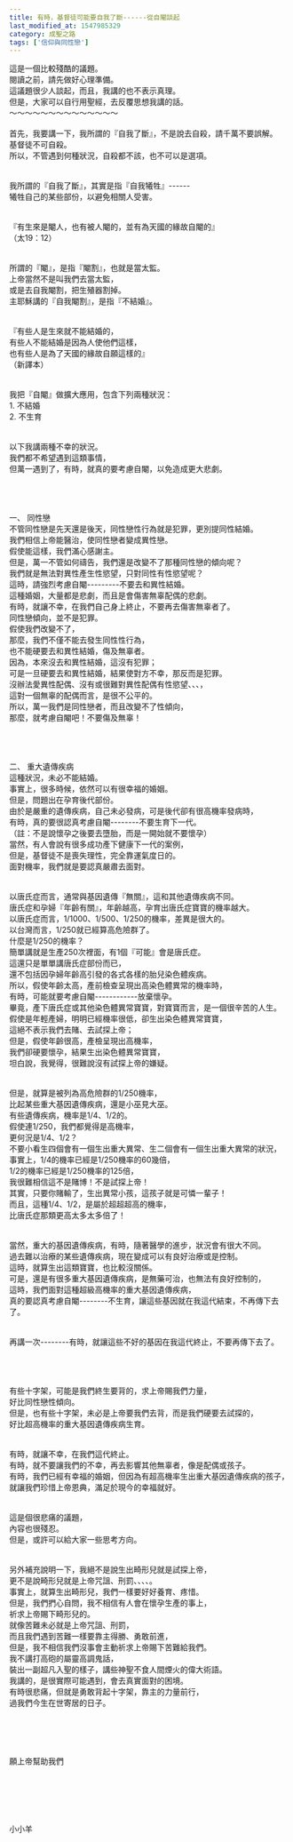 ```yaml
---
title: 有時，基督徒可能要自我了斷------從自閹談起
last_modified_at: 1547985329
category: 成聖之路
tags: ['信仰與同性戀']
---
```


這是一個比較殘酷的議題。<br>閱讀之前，請先做好心理準備。<br>這議題很少人談起，而且，我講的也不表示真理。<br>但是，大家可以自行用聖經，去反覆思想我講的話。<br><!--more-->～～～～～～～～～～～～～～<br><br>首先，我要講一下，我所謂的『自我了斷』，不是說去自殺，請千萬不要誤解。<br>基督徒不可自殺。<br>所以，不管遇到何種狀況，自殺都不該，也不可以是選項。<br><br><br>我所謂的『自我了斷』，其實是指『自我犧牲』------<br>犧牲自己的某些部份，以避免相關人受害。<br><br><br>『有生來是閹人，也有被人閹的，並有為天國的緣故自閹的』<br>（太19：12）<br><br><br>所謂的『閹』，是指『閹割』，也就是當太監。<br>上帝當然不是叫我們去當太監，<br>或是去自我閹割，把生殖器割掉。<br>主耶穌講的『自我閹割』，是指『不結婚』。<br><br><br>『有些人是生來就不能結婚的，<br>有些人不能結婚是因為人使他們這樣，<br>也有些人是為了天國的緣故自願這樣的』<br>（新譯本）<br><br><br>我把『自閹』做擴大應用，包含下列兩種狀況：<br>1.	不結婚<br>2.	不生育<br><br><br>以下我講兩種不幸的狀況。<br>我們都不希望遇到這類事情，<br>但萬一遇到了，有時，就真的要考慮自閹，以免造成更大悲劇。<br><br><br><br><br>一、	同性戀<br>不管同性戀是先天還是後天，同性戀性行為就是犯罪，更別提同性結婚。<br>我們相信上帝能醫治，使同性戀者變成異性戀。<br>假使能這樣，我們滿心感謝主。<br>但是，萬一不管如何禱告，我們還是改變不了那種同性戀的傾向呢？<br>我們就是無法對異性產生性慾望，只對同性有性慾望呢？<br>這時，請強烈考慮自閹---------不要去和異性結婚。<br>這種婚姻，大量都是悲劇，而且是會傷害無辜配偶的悲劇。<br>有時，就讓不幸，在我們自己身上終止，不要再去傷害無辜者了。<br>同性戀傾向，並不是犯罪。<br>假使我們改變不了，<br>那麼，我們不僅不能去發生同性性行為，<br>也不能硬要去和異性結婚，傷及無辜者。<br>因為，本來沒去和異性結婚，這沒有犯罪；<br>可是一旦硬要去和異性結婚，結果使對方不幸，那反而是犯罪。<br>沒辦法愛異性配偶、沒有或很難對異性配偶有性慾望、、、，<br>這對一個無辜的配偶而言，是很不公平的。<br>所以，萬一我們是同性戀者，而且改變不了性傾向，<br>那麼，就考慮自閹吧！不要傷及無辜！<br><br><br><br><br>二、	重大遺傳疾病<br>這種狀況，未必不能結婚。<br>事實上，很多時候，依然可以有很幸福的婚姻。<br>但是，問題出在孕育後代部份。<br>由於是嚴重的遺傳疾病，自己未必發病，可是後代卻有很高機率發病時，<br>有時，真的要很認真考慮自閹--------不要生育下一代。<br>（註：不是說懷孕之後要去墮胎，而是一開始就不要懷孕）<br>當然，有人會說有很多成功產下健康下一代的案例，<br>但是，基督徒不是喪失理性，完全靠運氣度日的。<br>面對機率，我們就是要認真嚴肅去面對。<br><br><br>以唐氏症而言，通常與基因遺傳『無關』，這和其他遺傳疾病不同。<br>唐氏症和孕婦『年齡有關』，年齡越高，孕育出唐氏症寶寶的機率越大。<br>以唐氏症而言，1/1000、1/500、1/250的機率，差異是很大的。<br>以台灣而言，1/250就已經算高危險群了。<br>什麼是1/250的機率？<br>簡單講就是生產250次裡面，有1個『可能』會是唐氏症。<br>這還只是單單講唐氏症部份而已，<br>還不包括因孕婦年齡高引發的各式各樣的胎兒染色體疾病。<br>所以，假使年齡太高，產前檢查呈現出高染色體異常的機率時，<br>有時，可能就要考慮自閹------------放棄懷孕。<br>畢竟，產下唐氏症或其他染色體異常寶寶，對寶寶而言，是一個很辛苦的人生。<br>假使是年輕產婦，明明已經機率很低，卻生出染色體異常寶寶，<br>這絕不表示我們去賭、去試探上帝；<br>但是，假使年齡很高，產檢呈現出高機率，<br>我們卻硬要懷孕，結果生出染色體異常寶寶，<br>坦白說，我覺得，很難說沒有試探上帝的嫌疑。<br><br><br>但是，就算是被列為高危險群的1/250機率，<br>比起某些重大基因遺傳疾病，還是小巫見大巫。<br>有些遺傳疾病，機率是1/4、1/2的。<br>假使連1/250，我們都覺得是高機率，<br>更何況是1/4、1/2？<br>不要小看生四個會有一個生出重大異常、生二個會有一個生出重大異常的狀況，<br>事實上，1/4的機率已經是1/250機率的60幾倍，<br>1/2的機率已經是1/250機率的125倍，<br>我很難相信這不是賭博！不是試探上帝！<br>其實，只要你賭輸了，生出異常小孩，這孩子就是可憐一輩子！<br>而且，這種1/4、1/2，是屬於超超超高的機率，<br>比唐氏症那類更高太多太多倍了！<br><br><br>當然，重大的基因遺傳疾病，有時，隨著醫學的進步，狀況會有很大不同。<br>過去難以治療的某些遺傳疾病，現在變成可以有良好治療或是控制。<br>這時，就算生出這類寶寶，也比較沒關係。<br>可是，還是有很多重大基因遺傳疾病，是無藥可治，也無法有良好控制的，<br>這時，我們面對這種超級高機率的重大基因遺傳疾病，<br>真的要認真考慮自閹--------不生育，讓這些基因就在我這代結束，不再傳下去了。<br><br><br>再講一次--------有時，就讓這些不好的基因在我這代終止，不要再傳下去了。<br><br><br><br><br>有些十字架，可能是我們終生要背的，求上帝賜我們力量，<br>好比同性戀性傾向。<br>但是，也有些十字架，未必是上帝要我們去背，而是我們硬要去試探的，<br>好比超高機率的重大基因遺傳疾病生育。<br><br><br>有時，就讓不幸，在我們這代終止。<br>有時，就不要讓我們的不幸，再去影響其他無辜者，像是配偶或孩子。<br>有時，我們已經有幸福的婚姻，但因為有超高機率生出重大基因遺傳疾病的孩子，<br>就讓我們珍惜上帝恩典，滿足於現今的幸福就好。<br><br><br>這是個很悲痛的議題，<br>內容也很殘忍。<br>但是，或許可以給大家一些思考方向。<br><br><br>另外補充說明一下，我絕不是說生出畸形兒就是試探上帝，<br>更不是說畸形兒就是上帝咒詛、刑罰、、、、。<br>事實上，就算生出畸形兒，我們一樣要好好養育、疼惜。<br>但是，我們捫心自問，我不相信有人會在懷孕生產的事上，<br>祈求上帝賜下畸形兒的。<br>就像苦難未必就是上帝咒詛、刑罰，<br>而且我們遇到苦難一樣要靠主得勝、勇敢前進，<br>但是，我不相信我們沒事會主動祈求上帝賜下苦難給我們。<br>我不講打高砲的屬靈高調鬼話，<br>裝出一副超凡入聖的樣子，講些神聖不食人間煙火的偉大術語。<br>我講的，是很實際可能遇到，會去真實面對的困境。<br>有時很悲痛，但就是勇敢背起十字架，靠主的力量前行，<br>過我們今生在世寄居的日子。<br><br><br><br><br><br>願上帝幫助我們<br><br><br><br><br><br><br>小小羊<br><br><br>


